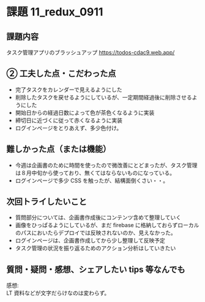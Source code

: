 # 課題 11_redux_0911

## 課題内容

タスク管理アプリのブラッシュアップ
https://todos-cdac9.web.app/

## ② 工夫した点・こだわった点

- 完了タスクをカレンダーで見えるようにした
- 削除したタスクを戻せるようにしているが、一定期間経過後に削除させるようにした
- 開始日からの経過日数によって色が茶色くなるように実装
- 締切日に近づくに従って赤くなるように実装
- ログインページをとりあえず、多少色付け。

## 難しかった点（または機能）

- 今週は企画書のために時間を使ったので微改善にとどまったが、タスク管理は８月中旬から使っており、無くてはならないものになっている。
- ログインページで多少 CSS を触ったが、結構面倒くさい・・。

## 次回トライしたいこと
- 質問部分については、企画書作成後にコンテンツ含めて整理していく
- 画像をひっぱるようにしているが、まだ firebase に格納しておらずローカルのパスにおいたらデプロイでは反映されないのか、見えなかった。
- ログインページは、企画書作成してから少し整理して反映予定
- タスク管理の状況を振り返るためのアクション分析はしていきたい

## 質問・疑問・感想、シェアしたい tips 等なんでも

感想:  
LT 資料などが文字だらけなのは変わらず。
